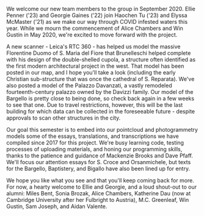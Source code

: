 We welcome our new team members to the group in September 2020. Ellie Penner ('23) and Georgie Gaines ('22) join Haochen Tu ('23) and Elyssa McMaster ('21) as we make our way through COVID infested waters this year. While we mourn the commencement of Alice Chambers and Win Gustin in May 2020, we're excited to move forward with the project. 

A new scanner - Leica's RTC 360 - has helped us model the massive Florentine Duomo of S. Maria del Fiore that Brunelleschi helped complete with his design of the double-shelled cupola, a structure often identified as the first modern architectural project in the west. That model has been posted in our map, and I hope you'll take a look (including the early Christian sub-structure that was once the cathedral of S. Reparata). We've also posted a model of the Palazzo Davanzati, a vastly remodeled fourteenth-century palazzo owned by the Davizzi family. Our model of the Bargello is pretty close to being done, so check back again in a few weeks to see that one. Due to travel restrictions, however, this will be the last building for which data can be collected in the foreseeable future - despite approvals to scan other structures in the city. 

Our goal this semester is to embed into our pointcloud and photogrammetry models some of the essays, translations, and transcriptions we have compiled since 2017 for this project. We're busy learning code, testing processes of uploading materials, and honing our programming skills, thanks to the patience and guidance of Mackenzie Brooks and Dave Pfaff. We'll focus our attention essays for S. Croce and Orsanmichele, but texts for the Bargello, Baptistery, and Bigallo have also been lined up for entry.

We hope you like what you see and that you'll keep coming back for more. For now, a hearty welcome to Ellie and Georgie, and a loud shout-out to our alumni: Miles Bent, Sonia Brozak, Alice Chambers, Katherine Dau (now at Cambridge University after her Fulbright to Austria), M.C. Greenleaf, Win Gustin, Sam Joseph, and Aidan Valente.
